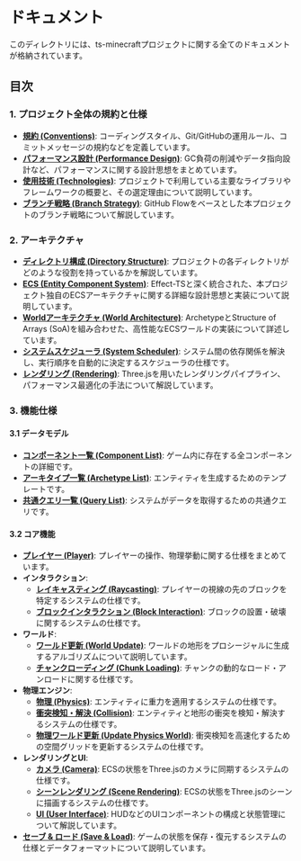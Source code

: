 # ドキュメント

このディレクトリには、ts-minecraftプロジェクトに関する全てのドキュメントが格納されています。

## 目次

### 1. プロジェクト全体の規約と仕様

- [**規約 (Conventions)**](./project/conventions.md): コーディングスタイル、Git/GitHubの運用ルール、コミットメッセージの規約などを定義しています。
- [**パフォーマンス設計 (Performance Design)**](./project/performance.md): GC負荷の削減やデータ指向設計など、パフォーマンスに関する設計思想をまとめています。
- [**使用技術 (Technologies)**](./project/technologies.md): プロジェクトで利用している主要なライブラリやフレームワークの概要と、その選定理由について説明しています。
- [**ブランチ戦略 (Branch Strategy)**](./project/branch-strategy.md): GitHub Flowをベースとした本プロジェクトのブランチ戦略について解説しています。

### 2. アーキテクチャ

- [**ディレクトリ構成 (Directory Structure)**](./architecture/directory_structure.md): プロジェクトの各ディレクトリがどのような役割を持っているかを解説しています。
- [**ECS (Entity Component System)**](./architecture/ecs.md): Effect-TSと深く統合された、本プロジェクト独自のECSアーキテクチャに関する詳細な設計思想と実装について説明しています。
- [**Worldアーキテクチャ (World Architecture)**](./architecture/world.md): ArchetypeとStructure of Arrays (SoA)を組み合わせた、高性能なECSワールドの実装について詳述しています。
- [**システムスケジューラ (System Scheduler)**](./architecture/system-scheduler.md): システム間の依存関係を解決し、実行順序を自動的に決定するスケジューラの仕様です。
- [**レンダリング (Rendering)**](./architecture/rendering.md): Three.jsを用いたレンダリングパイプライン、パフォーマンス最適化の手法について解説しています。

### 3. 機能仕様

#### 3.1 データモデル
- [**コンポーネント一覧 (Component List)**](./features/components-list.md): ゲーム内に存在する全コンポーネントの詳細です。
- [**アーキタイプ一覧 (Archetype List)**](./features/archetypes-list.md): エンティティを生成するためのテンプレートです。
- [**共通クエリ一覧 (Query List)**](./features/queries-list.md): システムがデータを取得するための共通クエリです。

#### 3.2 コア機能
- [**プレイヤー (Player)**](./features/player.md): プレイヤーの操作、物理挙動に関する仕様をまとめています。
- **インタラクション**:
  - [**レイキャスティング (Raycasting)**](./features/update-target-system.md): プレイヤーの視線の先のブロックを特定するシステムの仕様です。
  - [**ブロックインタラクション (Block Interaction)**](./features/block-interaction.md): ブロックの設置・破壊に関するシステムの仕様です。
- **ワールド**:
  - [**ワールド更新 (World Update)**](./features/world-update.md): ワールドの地形をプロシージャルに生成するアルゴリズムについて説明しています。
  - [**チャンクローディング (Chunk Loading)**](./features/chunk-loading.md): チャンクの動的なロード・アンロードに関する仕様です。
- **物理エンジン**:
  - [**物理 (Physics)**](./features/physics.md): エンティティに重力を適用するシステムの仕様です。
  - [**衝突検知・解決 (Collision)**](./features/collision.md): エンティティと地形の衝突を検知・解決するシステムの仕様です。
  - [**物理ワールド更新 (Update Physics World)**](./features/update-physics-world.md): 衝突検知を高速化するための空間グリッドを更新するシステムの仕様です。
- **レンダリングとUI**:
  - [**カメラ (Camera)**](./features/camera.md): ECSの状態をThree.jsのカメラに同期するシステムの仕様です。
  - [**シーンレンダリング (Scene Rendering)**](./features/scene.md): ECSの状態をThree.jsのシーンに描画するシステムの仕様です。
  - [**UI (User Interface)**](./features/ui.md): HUDなどのUIコンポーネントの構成と状態管理について解説しています。
- [**セーブ & ロード (Save & Load)**](./features/save_load.md): ゲームの状態を保存・復元するシステムの仕様とデータフォーマットについて説明しています。

